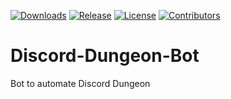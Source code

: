 [![Downloads](https://img.shields.io/github/downloads/bitsquatch/Discord-Dungeon-Bot/total.svg)](https://github.com/jagrosh/Selfbot/releases/latest)
[![Release](https://img.shields.io/github/release/bitsquatch/Discord-Dungeon-Bot.svg)](https://github.com/bitsquatch/Discord-Dungeon-Bot/releases/latest)
[![License](https://img.shields.io/github/license/bitsquatch/Discord-Dungeon-Bot.svg)](https://github.com/bitsquatch/Discord-Dungeon-Bot/blob/master/LICENSE)
[![Contributors](https://img.shields.io/github/contributors/bitsquatch/Discord-Dungeon-Bot.svg)](https://github.com/bitsquatch/Discord-Dungeon-Bot/graphs/contributors)

# Discord-Dungeon-Bot
Bot to automate Discord Dungeon
